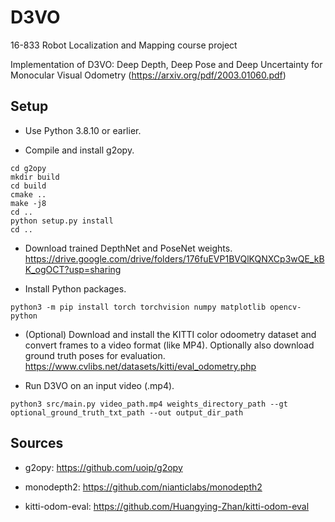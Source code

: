 # D3VO

16-833 Robot Localization and Mapping course project

Implementation of D3VO: Deep Depth, Deep Pose and Deep Uncertainty for Monocular Visual Odometry (https://arxiv.org/pdf/2003.01060.pdf)



## Setup 

- Use Python 3.8.10 or earlier.

- Compile and install g2opy.
```
cd g2opy
mkdir build
cd build
cmake ..
make -j8
cd ..
python setup.py install
cd ..
```

- Download trained DepthNet and PoseNet weights. https://drive.google.com/drive/folders/176fuEVP1BVQlKQNXCp3wQE_kBK_ogOCT?usp=sharing


- Install Python packages.

```
python3 -m pip install torch torchvision numpy matplotlib opencv-python
```

- (Optional) Download and install the KITTI color odoometry dataset and convert frames to a video format (like MP4). Optionally also download ground truth poses for evaluation. https://www.cvlibs.net/datasets/kitti/eval_odometry.php


- Run D3VO on an input video (.mp4). 
```
python3 src/main.py video_path.mp4 weights_directory_path --gt optional_ground_truth_txt_path --out output_dir_path
```



## Sources

- g2opy: https://github.com/uoip/g2opy

- monodepth2: https://github.com/nianticlabs/monodepth2

- kitti-odom-eval: https://github.com/Huangying-Zhan/kitti-odom-eval


